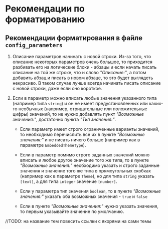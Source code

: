 # Рекомендации по форматированию

## Рекомендации форматирования в файле `config_parameters`

1. Описание параметров начинать с новой строки. Из-за того, что описание некоторых параметров очень большое, то приходится разбивать его на логические блоки - абзацы и если начать писать описание на той же строке, что и слово *"Описание:"*, а потом добавить абзац и писать в новом абзаце, то это будет выглядеть некрасиво. В таком случае лучше всегда начинать писать описание с новой строки, даже если оно короткое.

2. Если в параметр можно вписать любые значения указанного типа (например типа `string`) и он не имеет предустановленных или каких-то необычных (например, отрицательные или положительные цифры) значений, то не нужно добавлять пункт *"Возможные значения:"*, достаточно пункта *"Тип значения:"*.

    - Если параметр имеет строго ограниченные варианты значений, то необходимо перечислить все их в пункте *"Возможные значения:"* и не писать ничего больше (например как в параметре `EmbeddedThemeType`).

    - Если в параметр помимо строго заданных значений можно вписать и любое другое значение того же типа, то в пункте *"Возможные значения:"* необходимо указать и строго заданные значения и значение того же типа в прямоугольных скобках (например как в параметре `Theme`), но для типа `string` указать `[text]`, а для типа `integer` значение `[number]`.

    - Если у параметра тип значения `boolean`, то в пункте *"Возможные значения:"* указать оба возможных значения - `true` и `false`

    - Если в пункте *"Возможные значения:"* нужно указать значения, то первым указывайте значение по умолчанию.

//TODO: на название тем повесить ссылки с якорями на сами темы